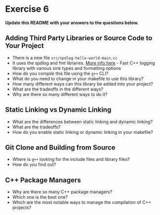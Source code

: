 # Exercise 6

**Update this README with your answers to the questions below.**

## Adding Third Party Libraries or Source Code to Your Project

- There is a new file `src/spdlog-hello-world-main.cc`
- It uses the spdlog and fmt libraries. 
  [More info here](https://github.com/gabime/spdlog) - Fast C++ logging 
  library with various sink types and formatting options
- How do you compile this file using the `g++` CLI?
- What do you need to change in your makefile to use this library?
- How many different ways can this library be added into your project?
- What are the tradeoffs in the different ways?
- Why are there so many different ways to do it?
  
## Static Linking vs Dynamic Linking

- What are the differences between static linking and dynamic linking?
- What are the tradeoffs?
- How do you enable static linking or dynamic linking in your makefile?

## Git Clone and Building from Source

- Where is `g++` looking for the include files and library files?
- How do you find out?

## C++ Package Managers

- Why are there so many C++ package managers?
- Which one is the best one?
- Which are the most notable ways to manage the compilation of C++ projects?